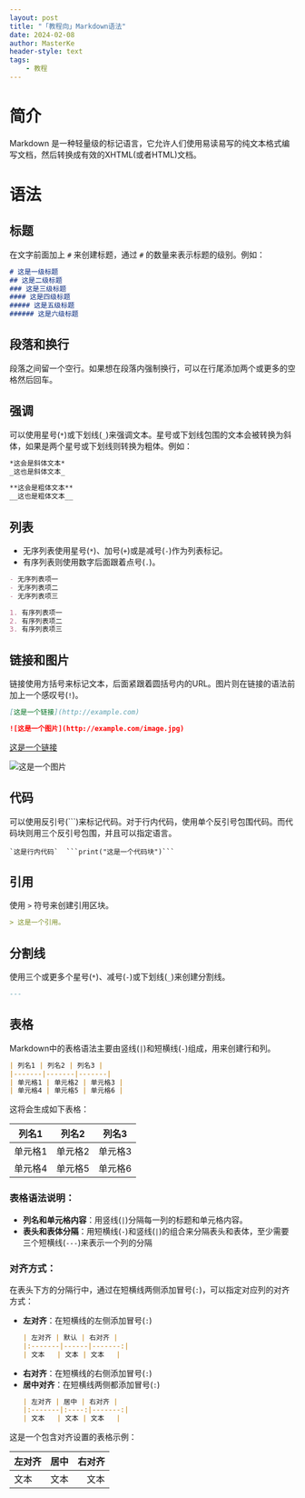 ```yaml
---
layout: post
title: "「教程向」Markdown语法"
date: 2024-02-08
author: MasterKe
header-style: text
tags:
    - 教程
---
```


# 简介
Markdown 是一种轻量级的标记语言，它允许人们使用易读易写的纯文本格式编写文档，然后转换成有效的XHTML(或者HTML)文档。

# 语法

## 标题

在文字前面加上 `#` 来创建标题，通过 `#` 的数量来表示标题的级别。例如：

```markdown
# 这是一级标题
## 这是二级标题
### 这是三级标题
#### 这是四级标题
##### 这是五级标题
###### 这是六级标题
```

## 段落和换行

段落之间留一个空行。如果想在段落内强制换行，可以在行尾添加两个或更多的空格然后回车。

## 强调

可以使用星号(`*`)或下划线(`_`)来强调文本。星号或下划线包围的文本会被转换为斜体，如果是两个星号或下划线则转换为粗体。例如：

```markdown
*这会是斜体文本*
_这也是斜体文本_

**这会是粗体文本**
__这也是粗体文本__
```

## 列表

- 无序列表使用星号(`*`)、加号(`+`)或是减号(`-`)作为列表标记。
- 有序列表则使用数字后面跟着点号(`.`)。

```markdown
- 无序列表项一
- 无序列表项二
- 无序列表项三

1. 有序列表项一
2. 有序列表项二
3. 有序列表项三
```

## 链接和图片

链接使用方括号来标记文本，后面紧跟着圆括号内的URL。图片则在链接的语法前加上一个感叹号(`!`)。

```markdown
[这是一个链接](http://example.com)

![这是一个图片](http://example.com/image.jpg)
```

[这是一个链接](https://bing.com)

![这是一个图片](https://th.bing.com/th/id/OIP.9OcMyMMfowJWygpkIFvizAAAAA?&rs=1&pid=ImgDetMain)

## 代码

可以使用反引号(```)来标记代码。对于行内代码，使用单个反引号包围代码。而代码块则用三个反引号包围，并且可以指定语言。

```
`这是行内代码`  ```print("这是一个代码块")```
```

## 引用

使用 `>` 符号来创建引用区块。

```markdown
> 这是一个引用。
```

## 分割线
使用三个或更多个星号(`*`)、减号(`-`)或下划线(`_`)来创建分割线。
```markdown
---
```
## 表格
Markdown中的表格语法主要由竖线(`|`)和短横线(`-`)组成，用来创建行和列。

```markdown
| 列名1 | 列名2 | 列名3 |
|-------|-------|-------|
| 单元格1 | 单元格2 | 单元格3 |
| 单元格4 | 单元格5 | 单元格6 |
```

这将会生成如下表格：

| 列名1 | 列名2 | 列名3 |
|-------|-------|-------|
| 单元格1 | 单元格2 | 单元格3 |
| 单元格4 | 单元格5 | 单元格6 |

### 表格语法说明：

- **列名和单元格内容**：用竖线(`|`)分隔每一列的标题和单元格内容。
- **表头和表体分隔**：用短横线(`-`)和竖线(`|`)的组合来分隔表头和表体，至少需要三个短横线(`---`)来表示一个列的分隔

### 对齐方式：

在表头下方的分隔行中，通过在短横线两侧添加冒号(`:`)，可以指定对应列的对齐方式：

- **左对齐**：在短横线的左侧添加冒号(`:`)
  ```markdown
  | 左对齐 | 默认 | 右对齐 |
  |:-------|------|-------:|
  | 文本   | 文本 | 文本   |
  ```
- **右对齐**：在短横线的右侧添加冒号(`:`)
- **居中对齐**：在短横线两侧都添加冒号(`:`)
  ```markdown
  | 左对齐 | 居中 | 右对齐 |
  |:-------|:----:|-------:|
  | 文本   | 文本 | 文本   |
  ```

这是一个包含对齐设置的表格示例：

| 左对齐 | 居中 | 右对齐 |
|:-------|:----:|-------:|
| 文本   | 文本 | 文本   |